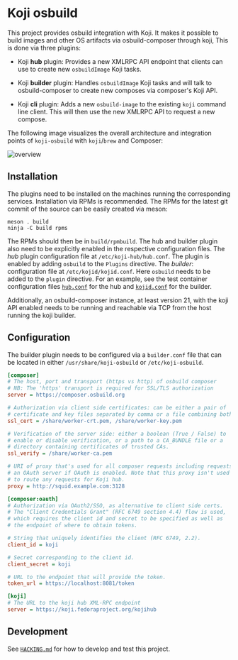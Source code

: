 # Koji osbuild

This project provides osbuild integration with Koji. It makes it possible
to build images and other OS artifacts via osbuild-composer through koji,
This is done via three plugins:

 - Koji **hub** plugin: Provides a new XMLRPC API endpoint that clients
   can use to create new `osbuildImage` Koji tasks.

 - Koji **builder** plugin: Handles `osbuildImage` Koji tasks and will talk
   to osbuild-composer to create new composes via composer's Koji API.

 - Koji **cli** plugin: Adds a new `osbuild-image` to the existing `koji`
   command line client. This will then use the new XMLRPC API to request a
   new compose.

The following image visualizes the overall architecture and integration
points of `koji-osbuild` with `koji`/`brew` and Composer:

![overview](docs/koji-osbuild.svg)

## Installation

The plugins need to be installed on the machines running the corresponding
services. Installation via RPMs is recommended. The RPMs for the latest git
commit of the source can be easily created via meson:

```
meson . build
ninja -C build rpms
```

The RPMs should then be in `build/rpmbuild`. The hub and builder plugin
also need to be explicitly enabled in the respective configuration files.
The *hub* plugin configuration file at `/etc/koji-hub/hub.conf`. The
plugin is enabled by adding `osbuild` to the `Plugins` directive. The
*builder*: configuration file at `/etc/kojid/kojid.conf`. Here `osbuild`
needs to be added to the `plugin` directive.
For an example, see the test container configuration files
[`hub.conf`](test/container/hub/hub.conf) for the hub and
[`kojid.conf`](container/builder/kojid.conf) for the builder.

Additionally, an osbuild-composer instance, at least version 21, with the
koji API enabled needs to be running and reachable via TCP from the host
running the koji builder.


## Configuration

The builder plugin needs to be configured via a `builder.conf` file that
can be located in either `/usr/share/koji-osbuild` or `/etc/koji-osbuild`.

```ini
[composer]
# The host, port and transport (https vs http) of osbuild composer
# NB: The 'https' transport is required for SSL/TLS authorization
server = https://composer.osbuild.org

# Authorization via client side certificates: can be either a pair of
# certificate and key files separated by comma or a file combining both.
ssl_cert = /share/worker-crt.pem, /share/worker-key.pem

# Verification of the server side: either a boolean (True / False) to
# enable or disable verification, or a path to a CA_BUNDLE file or a
# directory containing certificates of trusted CAs.
ssl_verify = /share/worker-ca.pem

# URI of proxy that's used for all composer requests including requests to
# an OAuth server if OAuth is enabled. Note that this proxy isn't used
# to route any requests for Koji hub.
proxy = http://squid.example.com:3128

[composer:oauth]
# Authorization via OAuth2/SSO, as alternative to client side certs.
# The "Client Credentials Grant" (RFC 6749 section 4.4) flow is used,
# which requires the client id and secret to be specified as well as
# the endpoint of where to obtain tokens.

# String that uniquely identifies the client (RFC 6749, 2.2).
client_id = koji

# Secret corresponding to the client id.
client_secret = koji

# URL to the endpoint that will provide the token.
token_url = https://localhost:8081/token

[koji]
# The URL to the koji hub XML-RPC endpoint
server = https://koji.fedoraproject.org/kojihub
```


## Development

See [`HACKING.md`](HACKING.md) for how to develop and test this project.

